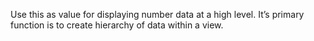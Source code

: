 Use this as value for displaying number data at a high level. It’s primary function is to create hierarchy of data within a view. 
